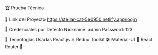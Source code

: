 🏆 Prueba Técnica

📌 Link del Proyecto
https://stellar-cat-5e0950.netlify.app/login

🔑 Credenciales por Defecto
Nickname: admin
Password: 123

🚀 Tecnologías Usadas
React.js ⚛️
Redux Toolkit 🛠️
Material-UI 🎨
React Router 🚏
